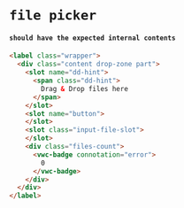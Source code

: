 # `file picker`

#### `should have the expected internal contents`

```html
<label class="wrapper">
  <div class="content drop-zone part">
    <slot name="dd-hint">
      <span class="dd-hint">
        Drag & Drop files here
      </span>
    </slot>
    <slot name="button">
    </slot>
    <slot class="input-file-slot">
    </slot>
    <div class="files-count">
      <vwc-badge connotation="error">
        0
      </vwc-badge>
    </div>
  </div>
</label>

```

